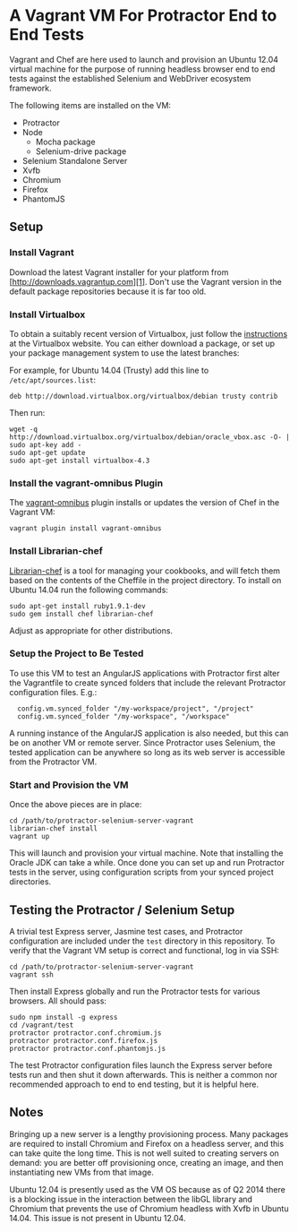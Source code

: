 # A Vagrant VM For Protractor End to End Tests

Vagrant and Chef are here used to launch and provision an Ubuntu 12.04 virtual machine for the purpose of running headless browser end to end tests against the established Selenium and WebDriver ecosystem framework.

The following items are installed on the VM:

  * Protractor
  * Node
    * Mocha package
    * Selenium-drive package
  * Selenium Standalone Server
  * Xvfb
  * Chromium
  * Firefox
  * PhantomJS

## Setup

### Install Vagrant

Download the latest Vagrant installer for your platform from
[http://downloads.vagrantup.com][1]. Don't use the Vagrant version in the
default package repositories because it is far too old.

### Install Virtualbox

To obtain a suitably recent version of Virtualbox, just follow the
[instructions][2] at the Virtualbox website. You can either download a package,
or set up your package management system to use the latest branches:

For example, for Ubuntu 14.04 (Trusty) add this line to `/etc/apt/sources.list`:

```
deb http://download.virtualbox.org/virtualbox/debian trusty contrib
```

Then run:

```
wget -q http://download.virtualbox.org/virtualbox/debian/oracle_vbox.asc -O- | sudo apt-key add -
sudo apt-get update
sudo apt-get install virtualbox-4.3
```

### Install the vagrant-omnibus Plugin

The [vagrant-omnibus][3] plugin installs or updates the version of Chef in the
Vagrant VM:

```
vagrant plugin install vagrant-omnibus
```

### Install Librarian-chef

[Librarian-chef][4] is a tool for managing your cookbooks, and will fetch them
based on the contents of the Cheffile in the project directory. To install on
Ubuntu 14.04 run the following commands:

```
sudo apt-get install ruby1.9.1-dev
sudo gem install chef librarian-chef
```

Adjust as appropriate for other distributions.

### Setup the Project to Be Tested

To use this VM to test an AngularJS applications with Protractor first alter the
Vagrantfile to create synced folders that include the relevant Protractor
configuration files. E.g.:

```
  config.vm.synced_folder "/my-workspace/project", "/project"
  config.vm.synced_folder "/my-workspace", "/workspace"
```

A running instance of the AngularJS application is also needed, but this can be
on another VM or remote server. Since Protractor uses Selenium, the tested
application can be anywhere so long as its web server is accessible from the
Protractor VM.

### Start and Provision the VM

Once the above pieces are in place:

```
cd /path/to/protractor-selenium-server-vagrant
librarian-chef install
vagrant up
```

This will launch and provision your virtual machine. Note that installing the
Oracle JDK can take a while. Once done you can set up and run Protractor tests
in the server, using configuration scripts from your synced project directories.

## Testing the Protractor / Selenium Setup

A trivial test Express server, Jasmine test cases, and Protractor configuration
are included under the `test` directory in this repository. To verify that the
Vagrant VM setup is correct and functional, log in via SSH:

```
cd /path/to/protractor-selenium-server-vagrant
vagrant ssh
```

Then install Express globally and run the Protractor tests for various browsers.
All should pass:

```
sudo npm install -g express
cd /vagrant/test
protractor protractor.conf.chromium.js
protractor protractor.conf.firefox.js
protractor protractor.conf.phantomjs.js
```

The test Protractor configuration files launch the Express server before tests
run and then shut it down afterwards. This is neither a common nor recommended
approach to end to end testing, but it is helpful here.

## Notes

Bringing up a new server is a lengthy provisioning process. Many packages are
required to install Chromium and Firefox on a headless server, and this can take
quite the long time. This is not well suited to creating servers on demand: you
are better off provisioning once, creating an image, and then instantiating new
VMs from that image.

Ubuntu 12.04 is presently used as the VM OS because as of Q2 2014 there is a
blocking issue in the interaction between the libGL library and Chromium that
prevents the use of Chromium headless with Xvfb in Ubuntu 14.04. This issue is
not present in Ubuntu 12.04.

[0]: https://github.com/angular/protractor
[1]: http://downloads.vagrantup.com
[2]: https://www.virtualbox.org/wiki/Downloads
[3]: https://github.com/schisamo/vagrant-omnibus
[4]: https://github.com/applicationsonline/librarian-chef


